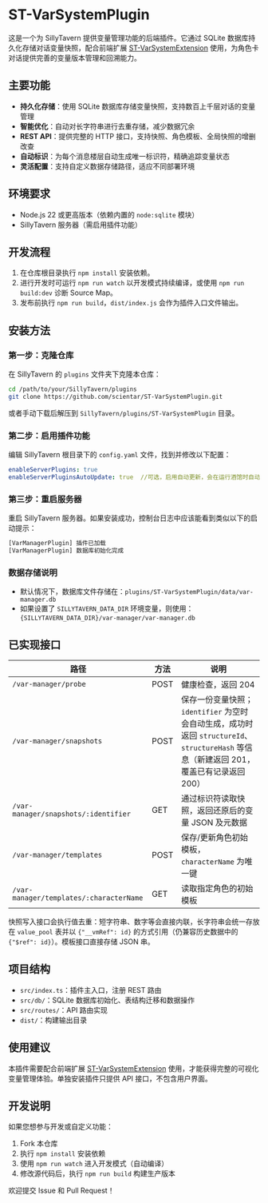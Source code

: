 # ST-VarSystemPlugin

这是一个为 SillyTavern 提供变量管理功能的后端插件。它通过 SQLite 数据库持久化存储对话变量快照，配合前端扩展 [ST-VarSystemExtension](https://github.com/scientar/ST-VarSystemExtension) 使用，为角色卡对话提供完善的变量版本管理和回溯能力。

## 主要功能

- **持久化存储**：使用 SQLite 数据库存储变量快照，支持数百上千层对话的变量管理
- **智能优化**：自动对长字符串进行去重存储，减少数据冗余
- **REST API**：提供完整的 HTTP 接口，支持快照、角色模板、全局快照的增删改查
- **自动标识**：为每个消息楼层自动生成唯一标识符，精确追踪变量状态
- **灵活配置**：支持自定义数据存储路径，适应不同部署环境

## 环境要求

- Node.js 22 或更高版本（依赖内置的 `node:sqlite` 模块）
- SillyTavern 服务器（需启用插件功能）

## 开发流程

1. 在仓库根目录执行 `npm install` 安装依赖。
2. 进行开发时可运行 `npm run watch` 以开发模式持续编译，或使用 `npm run build:dev` 诊断 Source Map。
3. 发布前执行 `npm run build`，`dist/index.js` 会作为插件入口文件输出。

## 安装方法

### 第一步：克隆仓库

在 SillyTavern 的 `plugins` 文件夹下克隆本仓库：

```bash
cd /path/to/your/SillyTavern/plugins
git clone https://github.com/scientar/ST-VarSystemPlugin.git
```

或者手动下载后解压到 `SillyTavern/plugins/ST-VarSystemPlugin` 目录。

### 第二步：启用插件功能

编辑 SillyTavern 根目录下的 `config.yaml` 文件，找到并修改以下配置：

```yaml
enableServerPlugins: true
enableServerPluginsAutoUpdate: true  //可选，启用自动更新，会在运行酒馆时自动拉取最新插件仓库
```

### 第三步：重启服务器

重启 SillyTavern 服务器。如果安装成功，控制台日志中应该能看到类似以下的启动提示：

```bash
[VarManagerPlugin] 插件已加载
[VarManagerPlugin] 数据库初始化完成
```

### 数据存储说明

- 默认情况下，数据库文件存储在：`plugins/ST-VarSystemPlugin/data/var-manager.db`
- 如果设置了 `SILLYTAVERN_DATA_DIR` 环境变量，则使用：`{SILLYTAVERN_DATA_DIR}/var-manager/var-manager.db`

## 已实现接口

| 路径                                    | 方法 | 说明                                                                                                                                    |
| --------------------------------------- | ---- | --------------------------------------------------------------------------------------------------------------------------------------- |
| `/var-manager/probe`                    | POST | 健康检查，返回 204                                                                                                                      |
| `/var-manager/snapshots`                | POST | 保存一份变量快照；`identifier` 为空时会自动生成，成功时返回 `structureId`、`structureHash` 等信息（新建返回 201，覆盖已有记录返回 200） |
| `/var-manager/snapshots/:identifier`    | GET  | 通过标识符读取快照，返回还原后的变量 JSON 及元数据                                                                                      |
| `/var-manager/templates`                | POST | 保存/更新角色初始模板，`characterName` 为唯一键                                                                                         |
| `/var-manager/templates/:characterName` | GET  | 读取指定角色的初始模板                                                                                                                  |

快照写入接口会执行值去重：短字符串、数字等会直接内联，长字符串会统一存放在 `value_pool` 表并以 `{"__vmRef": id}` 的方式引用（仍兼容历史数据中的 `{"$ref": id}`）。模板接口直接存储 JSON 串。

## 项目结构

- `src/index.ts`：插件主入口，注册 REST 路由
- `src/db/`：SQLite 数据库初始化、表结构迁移和数据操作
- `src/routes/`：API 路由实现
- `dist/`：构建输出目录

## 使用建议

本插件需要配合前端扩展 [ST-VarSystemExtension](https://github.com/scientar/ST-VarSystemExtension) 使用，才能获得完整的可视化变量管理体验。单独安装插件只提供 API 接口，不包含用户界面。

## 开发说明

如果您想参与开发或自定义功能：

1. Fork 本仓库
2. 执行 `npm install` 安装依赖
3. 使用 `npm run watch` 进入开发模式（自动编译）
4. 修改源代码后，执行 `npm run build` 构建生产版本

欢迎提交 Issue 和 Pull Request！
